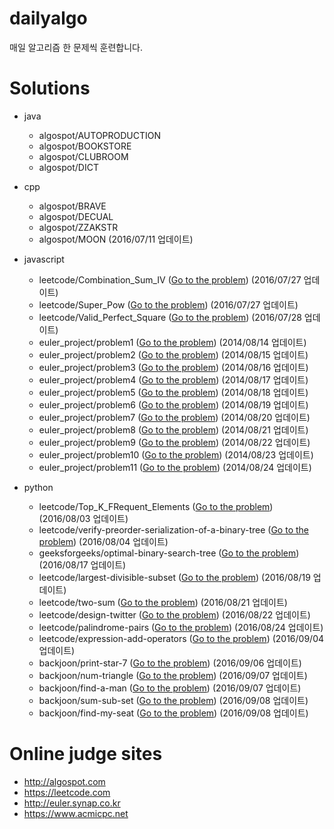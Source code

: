 # dailyalgo

매일 알고리즘 한 문제씩 훈련합니다.

# Solutions

- java
    - algospot/AUTOPRODUCTION
    - algospot/BOOKSTORE
    - algospot/CLUBROOM
    - algospot/DICT

- cpp
    - algospot/BRAVE
    - algospot/DECUAL
    - algospot/ZZAKSTR
    - algospot/MOON (2016/07/11 업데이트)
 
- javascript
    - leetcode/Combination_Sum_IV ([Go to the problem](https://leetcode.com/problems/combination-sum-iv/)) (2016/07/27 업데이트)
    - leetcode/Super_Pow ([Go to the problem](https://leetcode.com/problems/super-pow/)) (2016/07/27 업데이트)
    - leetcode/Valid_Perfect_Square ([Go to the problem](https://leetcode.com/problems/valid-perfect-square/)) (2016/07/28 업데이트)
    - euler_project/problem1 ([Go to the problem](http://euler.synap.co.kr/prob_detail.php?id=1)) (2014/08/14 업데이트)
    - euler_project/problem2 ([Go to the problem](http://euler.synap.co.kr/prob_detail.php?id=2)) (2014/08/15 업데이트)
    - euler_project/problem3 ([Go to the problem](http://euler.synap.co.kr/prob_detail.php?id=3)) (2014/08/16 업데이트)
    - euler_project/problem4 ([Go to the problem](http://euler.synap.co.kr/prob_detail.php?id=4)) (2014/08/17 업데이트)
    - euler_project/problem5 ([Go to the problem](http://euler.synap.co.kr/prob_detail.php?id=5)) (2014/08/18 업데이트)
    - euler_project/problem6 ([Go to the problem](http://euler.synap.co.kr/prob_detail.php?id=6)) (2014/08/19 업데이트)
    - euler_project/problem7 ([Go to the problem](http://euler.synap.co.kr/prob_detail.php?id=7)) (2014/08/20 업데이트)
    - euler_project/problem8 ([Go to the problem](http://euler.synap.co.kr/prob_detail.php?id=8)) (2014/08/21 업데이트)
    - euler_project/problem9 ([Go to the problem](http://euler.synap.co.kr/prob_detail.php?id=9)) (2014/08/22 업데이트)
    - euler_project/problem10 ([Go to the problem](http://euler.synap.co.kr/prob_detail.php?id=10)) (2014/08/23 업데이트)
    - euler_project/problem11 ([Go to the problem](http://euler.synap.co.kr/prob_detail.php?id=11)) (2014/08/24 업데이트)

- python
    - leetcode/Top_K_FRequent_Elements ([Go to the problem](https://leetcode.com/problems/top-k-frequent-elements/)) (2016/08/03 업데이트)
    - leetcode/verify-preorder-serialization-of-a-binary-tree ([Go to the problem](https://leetcode.com/problems/verify-preorder-serialization-of-a-binary-tree/)) (2016/08/04 업데이트)
    - geeksforgeeks/optimal-binary-search-tree ([Go to the problem](http://www.geeksforgeeks.org/dynamic-programming-set-24-optimal-binary-search-tree/)) (2016/08/17 업데이트)
    - leetcode/largest-divisible-subset ([Go to the problem](https://leetcode.com/problems/largest-divisible-subset/)) (2016/08/19 업데이트)
    - leetcode/two-sum ([Go to the problem](https://leetcode.com/problems/two-sum/)) (2016/08/21 업데이트)
    - leetcode/design-twitter ([Go to the problem](https://leetcode.com/problems/design-twitter/)) (2016/08/22 업데이트)
    - leetcode/palindrome-pairs ([Go to the problem](https://leetcode.com/problems/palindrome-pairs/)) (2016/08/24 업데이트)
    - leetcode/expression-add-operators ([Go to the problem](https://leetcode.com/problems/expression-add-operators/)) (2016/09/04 업데이트)
    - backjoon/print-star-7 ([Go to the problem](https://www.acmicpc.net/problem/2444)) (2016/09/06 업데이트)
    - backjoon/num-triangle ([Go to the problem](https://www.acmicpc.net/problem/1932)) (2016/09/07 업데이트)
    - backjoon/find-a-man ([Go to the problem](https://www.acmicpc.net/problem/1764)) (2016/09/07 업데이트)
    - backjoon/sum-sub-set ([Go to the problem](https://www.acmicpc.net/problem/1182)) (2016/09/08 업데이트)
    - backjoon/find-my-seat ([Go to the problem](https://www.acmicpc.net/problem/10157)) (2016/09/08 업데이트)

# Online judge sites

- http://algospot.com
- https://leetcode.com
- http://euler.synap.co.kr
- https://www.acmicpc.net
